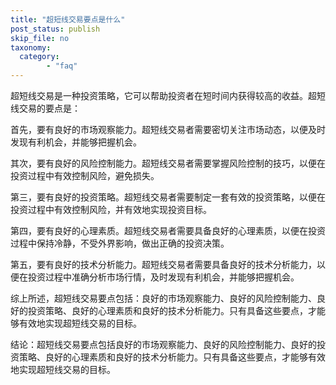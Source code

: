 ```yaml
---
title: "超短线交易要点是什么"
post_status: publish
skip_file: no
taxonomy:
  category:
        - "faq"
---
```


超短线交易是一种投资策略，它可以帮助投资者在短时间内获得较高的收益。超短线交易的要点是：

首先，要有良好的市场观察能力。超短线交易者需要密切关注市场动态，以便及时发现有利机会，并能够把握机会。

其次，要有良好的风险控制能力。超短线交易者需要掌握风险控制的技巧，以便在投资过程中有效控制风险，避免损失。

第三，要有良好的投资策略。超短线交易者需要制定一套有效的投资策略，以便在投资过程中有效控制风险，并有效地实现投资目标。

第四，要有良好的心理素质。超短线交易者需要具备良好的心理素质，以便在投资过程中保持冷静，不受外界影响，做出正确的投资决策。

第五，要有良好的技术分析能力。超短线交易者需要具备良好的技术分析能力，以便在投资过程中准确分析市场行情，及时发现有利机会，并能够把握机会。

综上所述，超短线交易要点包括：良好的市场观察能力、良好的风险控制能力、良好的投资策略、良好的心理素质和良好的技术分析能力。只有具备这些要点，才能够有效地实现超短线交易的目标。

结论：超短线交易要点包括良好的市场观察能力、良好的风险控制能力、良好的投资策略、良好的心理素质和良好的技术分析能力。只有具备这些要点，才能够有效地实现超短线交易的目标。
